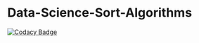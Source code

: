 # Data-Science-Sort-Algorithms
[![Codacy Badge](https://api.codacy.com/project/badge/Grade/d6559b3707174fb6a6acbd1d2a69da2f)](https://app.codacy.com/manual/LasVegasCoder/Data-Science-Sort-Algorithms?utm_source=github.com&utm_medium=referral&utm_content=LasVegasCoder/Data-Science-Sort-Algorithms&utm_campaign=Badge_Grade_Dashboard)